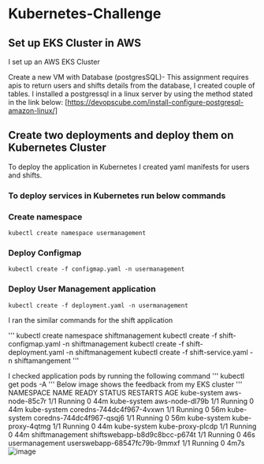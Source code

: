 # Kubernetes-Challenge
## Set up EKS Cluster in AWS
I set up an AWS EKS Cluster

Create  a new VM with Database (postgresSQL)- This assignment requires apis to return users and shifts details from the database, I created couple of tables. I installed a postgressql in a linux server by using the method stated in the link below:
[https://devopscube.com/install-configure-postgresql-amazon-linux/]

## Create two deployments and deploy them on Kubernetes Cluster
To deploy the application in Kubernetes I created yaml manifests for users and shifts.

### To deploy services in Kubernetes run below commands

### Create namespace
```
kubectl create namespace usermanagement
```

### Deploy Configmap
```
kubectl create -f configmap.yaml -n usermanagement
```

### Deploy User Management application
```
kubectl create -f deployment.yaml -n usermanagement
```
I ran the similar commands for the shift application

'''
kubectl create namespace shiftmanagement
kubectl create -f shift-configmap.yaml -n shiftmanagement
kubectl create -f shift-deployment.yaml -n shiftmanagement
kubectl create -f shift-service.yaml -n shiftamangement
'''

I checked application pods by running the following command
'''
kubectl get pods -A
'''
Below image shows the feedback from my EKS cluster
'''
NAMESPACE         NAME                           READY   STATUS    RESTARTS   AGE
kube-system       aws-node-85c7r                 1/1     Running   0          44m
kube-system       aws-node-dl79b                 1/1     Running   0          44m
kube-system       coredns-744dc4f967-4vxwn       1/1     Running   0          56m
kube-system       coredns-744dc4f967-qsqj6       1/1     Running   0          56m
kube-system       kube-proxy-4qtmg               1/1     Running   0          44m
kube-system       kube-proxy-plcdp               1/1     Running   0          44m
shiftmanagement   shiftswebapp-b8d9c8bcc-p674t   1/1     Running   0          46s
usermanagement    userswebapp-68547fc79b-9mmxf   1/1     Running   0          4m7s
![image](https://user-images.githubusercontent.com/111366682/222901537-62b95df0-a25b-444a-9f66-909207561333.png)

